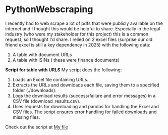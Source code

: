 # PythonWebscraping
I recently had to web scrape a lot of pdfs that were publicly available on the internet and I thought this would be helpful to share. Especially in the legal industry (who were my stakeholder for this project) this is a common request, so I thought I'd share. 
I relied on 2 excel files (surprise our old friend excel is still a key dependency in 2025) with the following data: 
1.	A table with document URLs 
2.	A table with ISINs ( these were finance documents)


**Script for table with URLS**
My script does the following: 

1.	Loads an Excel file containing URLs.
2.	Extracts the URLs and downloads each file, saving them to a specified folder (./downloads).
3.	Logs the download results (success/failure and error messages) in a CSV file (download_results.csv).
4.	Uses requests for downloading and pandas for handling the Excel and CSV files.
The script ensures error handling for failed downloads and missing files.

Check out the script at [My file](WebScrape2.md)

